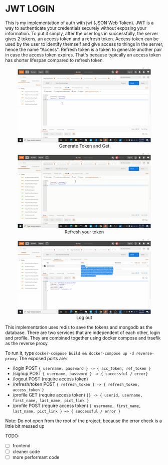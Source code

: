 # JWT LOGIN

This is my implementation of auth with jwt (JSON Web Token). JWT is a way to authenticate your credentials securely without exposing your information. To put it simply, after the user logs in successfully, the server gives 2 tokens, an access token and a refresh token. Access token can be used by the user to identify themself and give access to things in the server, hence the name "Access". Refresh token is a token to generate another pair in case the access token expires. That's because typically an access token has shorter lifespan compared to refresh token.

<figure>
    <img
    src="gifs/auth-token-generate-and-get.gif"
    alt="Generate Token and Get"
    />
    <figcaption align = "center">Generate Token and Get</figcaption>
</figure>

<figure>
    <img
    src="gifs/auth-token-refresh-and-get.gif"
    alt="Refresh Token"
    />
    <figcaption align = "center">Refresh your token</figcaption>
</figure>

<figure>
    <img
    src="gifs/auth-logout.gif"
    alt="Log out"
    />
    <figcaption align = "center">Log out</figcaption>
</figure>

This implementation uses redis to save the tokens and mongodb as the database. There are two services that are independent of each other, login and profile. They are combined together using docker compose and traefik as the reverse proxy.

To run it, type `docker-compose build && docker-compose up -d reverse-proxy`. The exposed ports are: 
- /login POST `{ username, password } -> { acc_token, ref_token }`
- /signup POST `{ username, password } -> { successful / error}`
- /logout POST (require access token)
- /refresh/token POST `{ refresh_token } -> { refresh_token, access_token }`
- /profile GET (require access token) `{} -> { userid, username, first_name, last_name, pict_link }`
- /profile POST (require access token) `{ username, first_name, last_name, pict_link } => { successful / error }`

Note: Do not open from the root of the project, because the error check is a little bit messed up

TODO: 
- [ ] frontend
- [ ] cleaner code
- [ ] more performant code